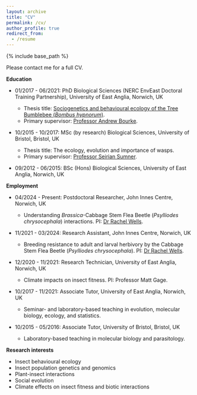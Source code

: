 ```yaml
---
layout: archive
title: "CV"
permalink: /cv/
author_profile: true
redirect_from:
  - /resume
---
```


{% include base_path %}

Please contact me for a full CV.

**Education**

* 01/2017 - 06/2021: PhD Biological Sciences (NERC EnvEast Doctoral Training Partnership), University of East Anglia, Norwich, UK
	* Thesis title: [Sociogenetics and behavioural ecology of the Tree Bumblebee (*Bombus hypnorum*)](https://ueaeprints.uea.ac.uk/id/eprint/84514/).
	* Primary supervisor: [Professor Andrew Bourke](https://www.andrewbourke.org/about-me).

* 10/2015 - 10/2017: MSc (by research) Biological Sciences, University of Bristol, Bristol, UK
	* Thesis title: The ecology, evolution and importance of wasps.
	* Primary supervisor: [Professor Seirian Sumner](http://www.sumnerlab.co.uk/the-group/seirian-sumner/).

* 09/2012 - 06/2015: BSc (Hons) Biological Sciences, University of East Anglia, Norwich, UK

**Employment**

* 04/2024 - Present: Postdoctoral Researcher, John Innes Centre, Norwich, UK
	* Understanding *Brassica*-Cabbage Stem Flea Beetle  (*Psylliodes chrysocephala*) interactions. PI: [Dr Rachel Wells](https://www.jic.ac.uk/people/rachel-wells/).

* 11/2021 - 03/2024: Research Assistant, John Innes Centre, Norwich, UK
	* Breeding resistance to adult and larval herbivory by the Cabbage Stem Flea Beetle (*Psylliodes chrysocephala*). PI: [Dr Rachel Wells](https://www.jic.ac.uk/people/rachel-wells/).

* 12/2020 - 11/2021: Research Technician, University of East Anglia, Norwich, UK
	* Climate impacts on insect fitness. PI: Professor Matt Gage.

* 10/2017 - 11/2021: Associate Tutor, University of East Anglia, Norwich, UK
	* Seminar- and laboratory-based teaching in evolution, molecular biology, ecology, and statistics.

* 10/2015 - 05/2016: Associate Tutor, University of Bristol, Bristol, UK
	* Laboratory-based teaching in molecular biology and parasitology.

**Research interests**

* Insect behavioural ecology
* Insect population genetics and genomics
* Plant-insect interactions
* Social evolution
* Climate effects on insect fitness and biotic interactions
